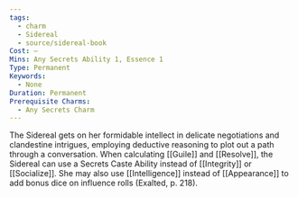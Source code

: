 ```yaml
---
tags:
  - charm
  - Sidereal
  - source/sidereal-book
Cost: —
Mins: Any Secrets Ability 1, Essence 1
Type: Permanent
Keywords:
  - None
Duration: Permanent
Prerequisite Charms:
  - Any Secrets Charm
---
```

The Sidereal gets on her formidable intellect in delicate negotiations and clandestine intrigues, employing deductive reasoning to plot out a path through a conversation. When calculating [[Guile]] and [[Resolve]], the Sidereal can use a Secrets Caste Ability instead of [[Integrity]] or [[Socialize]]. She may also use [[Intelligence]] instead of [[Appearance]] to add bonus dice on influence rolls (Exalted, p. 218).